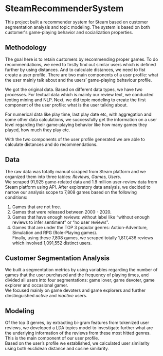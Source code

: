 # SteamRecommenderSystem
This project built a recommender system for Steam based on customer segmentation analysis and topic modeling. The system is based on both customer's game-playing behavior and socialization properties.

## Methodology
The goal here is to retain customers by recommending proper games. To do recommendations, we need to firstly find out similar users which is defined further by using distances. And to calculate distances, we need to fist create a user profile. There are two main components of a user profile: what the user mainly talk about and the users’ game-playing behaviour profile.
 
We got the original data. Based on different data types, we have two processes. For textual data which is mainly our review text, we conducted texting mining and NLP. Next, we did topic modeling to create the first component of the user profile: what is the user talking about.

For numerical data like play time, last play date etc, with aggregation and some other data calculations, we successfully get the information on a user level regarding their game-playing behavior like how many games they played, how much they play etc.

With the two components of the user profile generated we are able to calculate distances and do recommendations.


## Data
The raw data was totally manual scraped from Steam platform and we organized them into three tables: *Reviews, Games, Users*.   
We scraped 91,925 game-related data and 1.8 million user-review data from Steam platform using API. After exploratory data analysis, we decided to narrow our analysis scope to 7,808 games based on the following conditions:   
1. Games that are not free.  
2. Games that were released between 2000 - 2020.  
3. Games that have enough reviews: without label like “without enough reviews to infer sentiment” or “no user reviews”.  
4. Games that are under the TOP 3 popular genres: Action-Adventure, Simulation and RPG (Role-Playing games).   
Finally, using these 7,808 games, we scraped totally 1,817,436 reviews which involved 1,091,552 distinct users.

## Customer Segmentation Analysis
We built a segmentation metrics by using variables regarding the number of games that the user purchased and the frequency of playing times, and divided all users into four segmentations: game lover, game devoter, game explorer and occasional gamer.   
We focused mainly on game devoters and game explorers and further dinstinguished *active* and *inactive* users.

## Modeling
Of the top 3 genres, by extracting bi-gram features from tokenized user reviews, we developed a LDA topics model to investigate further what are the underlying information of the reviews from these most hitted genres. This is the main component of our user profile.   
Based on the user’s profile we established, we calculated user similarity using both euclidean distance and cosine similarity.    



